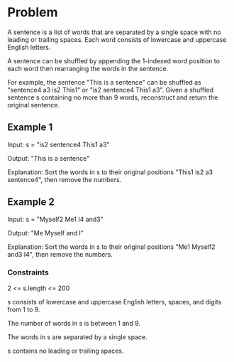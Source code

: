 # Problem

A sentence is a list of words that are separated by a single space with no leading or trailing spaces. Each word consists of lowercase and uppercase English letters.

A sentence can be shuffled by appending the 1-indexed word position to each word then rearranging the words in the sentence.

For example, the sentence "This is a sentence" can be shuffled as "sentence4 a3 is2 This1" or "is2 sentence4 This1 a3".
Given a shuffled sentence s containing no more than 9 words, reconstruct and return the original sentence.

## Example 1

Input: s = "is2 sentence4 This1 a3"

Output: "This is a sentence"

Explanation: Sort the words in s to their original positions "This1 is2 a3 sentence4", then remove the numbers.

## Example 2

Input: s = "Myself2 Me1 I4 and3"

Output: "Me Myself and I"

Explanation: Sort the words in s to their original positions "Me1 Myself2 and3 I4", then remove the numbers.
 
### Constraints

2 <= s.length <= 200

s consists of lowercase and uppercase English letters, spaces, and digits from 1 to 9.

The number of words in s is between 1 and 9.

The words in s are separated by a single space.

s contains no leading or trailing spaces.
